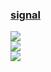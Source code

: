 ### [signal](https://github.com/ryohey/signal)

![](https://img.shields.io/github/license/ryohey/signal?style=flat-square)<br />
[![](https://img.shields.io/github/last-commit/scillidan/signal/main?label=last%20commit%20(fork)&label=&style=flat-square)](https://github.com/scillidan/signal)<br />
![](https://img.shields.io/badge/Vercel-black?style=flat&logo=Vercel&logoColor=white)